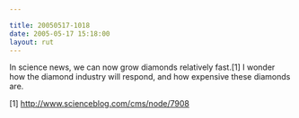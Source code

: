 ```yaml
---

title: 20050517-1018
date: 2005-05-17 15:18:00
layout: rut
---
```


<p>In science news, we can now grow diamonds relatively fast.[1]
I wonder how the diamond industry will respond, and how expensive
these diamonds are.</p>

[1] http://www.scienceblog.com/cms/node/7908

